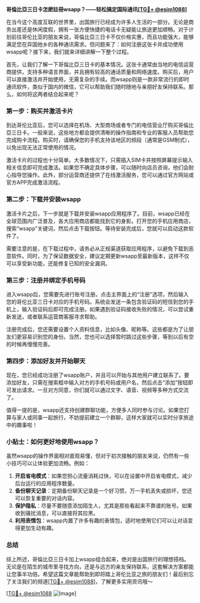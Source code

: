 **哥倫比亞三日卡怎麽註冊wsapp？——轻松搞定国际通讯[[TG💪+ @esim1088](https://t.me/s/esim1088)]**

在当今这个高度互联的世界里，出国旅行已经成为许多人生活的一部分。无论是商务出差还是休闲度假，拥有一张方便快捷的电话卡无疑能让旅途更加顺畅。对于计划前往哥伦比亚的朋友来说，哥倫比亞三日卡不仅价格实惠，而且功能强大，能够满足您在异国他乡的各种通讯需求。但问题来了：如何注册这张卡并成功使用wsapp呢？接下来，我们就来详细讲解一下整个过程。

首先，让我们了解一下哥倫比亞三日卡的基本情况。这张卡通常由当地的电信运营商提供，支持多种语言界面，并且拥有较高的通话质量和网络速度。购买后，用户可以直接激活并开始使用，无需复杂的手续。而wsapp则是一款非常流行的即时通讯软件，类似于国内的微信，它可以帮助我们随时随地与亲朋好友保持联系。那么，如何将这两者结合起来呢？

### 第一步：购买并激活卡片

到达哥伦比亚后，您可以选择在机场、大型商场或者专门的电信营业厅购买哥倫比亞三日卡。一般来说，这些地方都会提供清晰的操作指南和专业的客服人员帮助您完成购卡流程。购买时，请确保您的手机支持该地区的频段（通常是GSM制式），以免出现无法正常使用的情况。

激活卡片的过程也十分简单。大多数情况下，只需插入SIM卡并按照屏幕提示输入相关信息即可完成激活。如果您不确定具体步骤，可以随时向店员咨询，他们会耐心指导您操作。此外，部分运营商还提供了在线激活服务，您可以通过官方网站或官方APP完成激活流程。

### 第二步：下载并安装wsapp

激活卡片之后，下一步就是下载并安装wsapp应用程序了。目前，wsapp已经在全球范围内广泛普及，各大应用商店都能找到它的身影。打开您的手机应用商店，搜索“wsapp”关键词，然后点击下载按钮。等待安装完成后，您就可以启动这款软件了。

需要注意的是，在下载过程中，请务必从正规渠道获取应用程序，以避免下载到恶意软件。同时，为了保证数据安全，建议定期更新wsapp至最新版本，这样不仅可以享受新功能，还能修复已知的安全漏洞。

### 第三步：注册并绑定手机号码

进入wsapp后，您需要先进行账号注册。点击主界面上的“注册”选项，然后输入您的哥伦比亚三日卡对应的手机号码。系统会发送一条包含验证码的短信到您的手机上，输入验证码后即可完成注册。如果遇到验证码接收失败的情况，可以尝试重新发送，或者联系运营商客服寻求帮助。

注册完成后，您还需要设置个人资料信息，比如头像、昵称等。这些都是为了让朋友们更容易识别您的身份。当然，您也可以选择暂时跳过这些步骤，等到以后有空的时候再慢慢完善。

### 第四步：添加好友并开始聊天

现在，您已经成功注册了wsapp账户，并且可以开始与其他用户建立联系了。要添加好友，只需在搜索框中输入对方的手机号码或用户名，然后点击“添加”按钮即可发出请求。一旦对方同意，你们就可以通过文字、语音、视频等多种方式交流了。

值得一提的是，wsapp还支持创建群聊功能，方便多人同时参与讨论。如果您打算与家人或同事一起旅行，不妨提前建立一个群聊，这样大家就可以实时分享旅途中的趣事啦！

### 小贴士：如何更好地使用wsapp？

虽然wsapp的操作界面相对直观易懂，但对于初次接触的朋友来说，仍然有一些小技巧可以让体验更加流畅。例如：

1. **开启省电模式**：如果您担心流量消耗过快，可以在设置中开启省电模式，减少后台运行的应用程序数量。
2. **备份聊天记录**：定期备份聊天记录是一个好习惯，万一手机丢失或损坏，您还可以恢复重要的对话内容。
3. **保护隐私**：尽量不要随意添加陌生人，尤其是那些看起来不靠谱的账号。如果收到骚扰消息，可以直接将其拉黑。
4. **利用表情包**：wsapp内置了许多有趣的表情包，适时地使用它们可以让对话变得更加生动有趣。

### 总结

综上所述，哥倫比亞三日卡加上wsapp组合起来，绝对是出国旅行的理想搭档。无论是在陌生的城市里寻找方向，还是与远方的亲友保持联系，这套解决方案都能让您事半功倍。希望这篇文章能帮助到即将踏上哥伦比亚之旅的朋友们！最后别忘了关注我们的频道[[TG💪+ @esim1088](https://t.me/s/esim1088)]，了解更多实用资讯哦～

[[TG💪+ @esim1088](https://t.me/s/esim1088) ![Image](https://i.postimg.cc/4NQfJmqS/Snipaste-2025-05-13-00-14-12.png)]